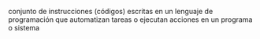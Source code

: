 conjunto de instrucciones (códigos) escritas en un lenguaje de programación que automatizan tareas o ejecutan acciones en un programa o sistema
